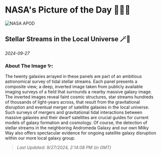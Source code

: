 
# NASA's Picture of the Day 🧑‍🚀💫

  ![NASA APOD](https://apod.nasa.gov/apod/image/2409/SSSGreatestHits.png)
  
  ## Stellar Streams in the Local Universe 🪄🌌
  
  _2024-09-27_
  
  ### About The Image ✨: 
  
  The twenty galaxies arrayed in these panels are part of an ambitious astronomical survey of tidal stellar streams. Each panel presents a composite view; a deep, inverted image taken from publicly available imaging surveys of a field that surrounds a nearby massive galaxy image. The inverted images reveal faint cosmic structures, star streams hundreds of thousands of light-years across, that result from the gravitational disruption and eventual merger of satellite galaxies in the local universe. Such surveys of mergers and gravitational tidal interactions between massive galaxies and their dwarf satellites are crucial guides for current models of galaxy formation and cosmology. Of course, the detection of stellar streams in the neighboring Andromeda Galaxy and our own Milky Way also offers spectacular evidence for ongoing satellite galaxy disruption within our more local galaxy group.
  
  
  
  > _Last Updated: 9/27/2024, 2:14:08 PM (in GMT)_
  
